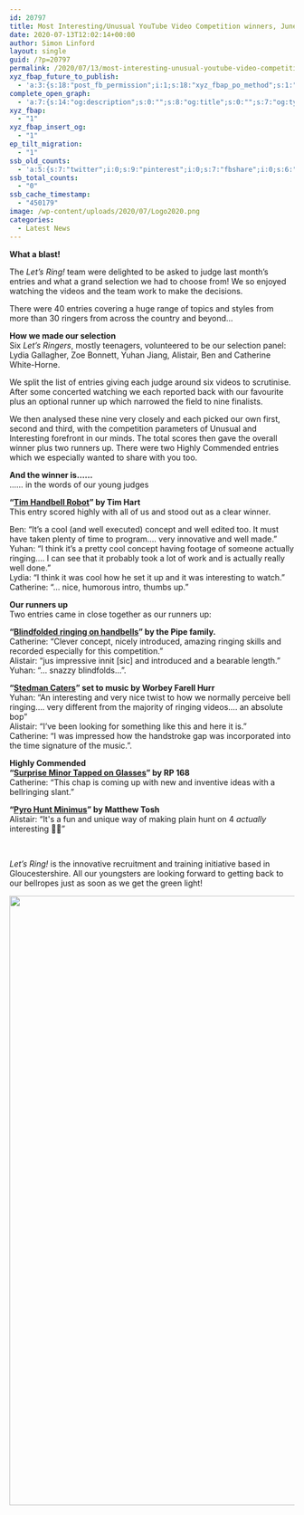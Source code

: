 ```yaml
---
id: 20797
title: Most Interesting/Unusual YouTube Video Competition winners, June 2020
date: 2020-07-13T12:02:14+00:00
author: Simon Linford
layout: single
guid: /?p=20797
permalink: /2020/07/13/most-interesting-unusual-youtube-video-competition-winners-june-2020/
xyz_fbap_future_to_publish:
  - 'a:3:{s:18:"post_fb_permission";i:1;s:18:"xyz_fbap_po_method";s:1:"2";s:16:"xyz_fbap_message";s:62:"News item added to the CCCBR website: {POST_TITLE} {PERMALINK}";}'
complete_open_graph:
  - 'a:7:{s:14:"og:description";s:0:"";s:8:"og:title";s:0:"";s:7:"og:type";s:0:"";s:12:"twitter:card";s:7:"summary";s:15:"twitter:creator";s:0:"";s:19:"twitter:description";s:0:"";s:8:"og:image";s:0:"";}'
xyz_fbap:
  - "1"
xyz_fbap_insert_og:
  - "1"
ep_tilt_migration:
  - "1"
ssb_old_counts:
  - 'a:5:{s:7:"twitter";i:0;s:9:"pinterest";i:0;s:7:"fbshare";i:0;s:6:"reddit";i:0;s:6:"tumblr";N;}'
ssb_total_counts:
  - "0"
ssb_cache_timestamp:
  - "450179"
image: /wp-content/uploads/2020/07/Logo2020.png
categories:
  - Latest News
---
```

**What a blast!**

The _Let’s Ring!_ team were delighted to be asked to judge last month’s entries and what a grand selection we had to choose from! We so enjoyed watching the videos and the team work to make the decisions.

There were 40 entries covering a huge range of topics and styles from more than 30 ringers from across the country and beyond…

**How we made our selection**  
Six _Let’s Ringers_, mostly teenagers, volunteered to be our selection panel: Lydia Gallagher, Zoe Bonnett, Yuhan Jiang, Alistair, Ben and Catherine White-Horne.

We split the list of entries giving each judge around six videos to scrutinise. After some concerted watching we each reported back with our favourite plus an optional runner up which narrowed the field to nine finalists.

We then analysed these nine very closely and each picked our own first, second and third, with the competition parameters of Unusual and Interesting forefront in our minds. The total scores then gave the overall winner plus two runners up. There were two Highly Commended entries which we especially wanted to share with you too.

**And the winner is……**  
…… in the words of our young judges

**“[Tim Handbell Robot](https://youtu.be/0rIfZroE_4k)” by Tim Hart**  
This entry scored highly with all of us and stood out as a clear winner.

Ben: “It’s a cool (and well executed) concept and well edited too. It must have taken plenty of time to program.… very innovative and well made.”  
Yuhan: “I think it’s a pretty cool concept having footage of someone actually ringing.… I can see that it probably took a lot of work and is actually really well done.”  
Lydia: “I think it was cool how he set it up and it was interesting to watch.”  
Catherine: “…&nbsp;nice, humorous intro, thumbs up.”

**Our runners up**  
Two entries came in close together as our runners up:

**“[Blindfolded ringing on handbells](https://youtu.be/b3yYbauC7NY)” by the Pipe family.**  
Catherine: “Clever concept, nicely introduced, amazing ringing skills and recorded especially for this competition.”  
Alistair: “jus impressive innit [sic] and introduced and a bearable length.”  
Yuhan: “… snazzy blindfolds…”.

**“[Stedman Caters](https://youtu.be/hA312_32UTE)” set to music by Worbey Farell Hurr**  
Yuhan: “An interesting and very nice twist to how we normally perceive bell ringing…. very different from the majority of ringing videos…. an absolute bop”  
Alistair: “I’ve been looking for something like this and here it is.”  
Catherine: “I was impressed how the handstroke gap was incorporated into the time signature of the music.”.

**Highly Commended**  
**“[Surprise Minor Tapped on Glasses](https://youtu.be/5hBn9qA7jyU)” by RP 168**  
Catherine: “This chap is coming up with new and inventive ideas with a bellringing slant.”

**“[Pyro Hunt Minimus](https://youtu.be/W5g3ma6kYfg)” by Matthew Tosh**  
Alistair: “It&apos;s a fun and unique way of making plain hunt on 4 _actually_ interesting 🤪🤪”

&nbsp;

_Let’s Ring!_ is the innovative recruitment and training initiative based in Gloucestershire. All our youngsters are looking forward to getting back to our bellropes just as soon as we get the green light!

<img loading="lazy" src="https://cccbr.org.uk/wp-content/uploads/2020/07/Screenshot-from-2020-07-12-16-36-39-cropped.png" alt="" width="1266" height="1077" />

